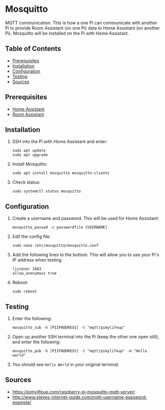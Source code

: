 # Mosquitto

MQTT communication. This is how a one Pi can communicate with another Pi to provide Room Assistant (on one Pi) data to Home Assistant (on another Pi). Mosquitto will be installed on the Pi with Home Assistant.

## Table of Contents

- [Prerequisites](#prerequisites)
- [Installation](#installation)
- [Configuration](#configuration)
- [Testing](#testing)
- [Sources](#sources)

## Prerequisites

- [Home Assistant](/Pi-Guide/Home%20Assistant.md)
- [Room Assistant](/Pi-Guide/Room%20Assistant.md)

## Installation

1. SSH into the Pi with Home Assistant and enter:
   ```
   sudo apt update
   sudo apt upgrade
   ```
2. Install Mosquitto:
   ```
   sudo apt install mosquitto mosquitto-clients
   ```
3. Check status:
   ```
   sudo systemctl status mosquitto
   ```

## Configuration

1. Create a username and password. This will be used for Home Assistant:
   ```
   mosquitto_passwd -c passwordfile [USERNAME]
   ```
2. Edit the config file:
   ```
   sudo nano /etc/mosquitto/mosquitto.conf
   ```
3. Add the following lines to the bottom. This will allow you to use your Pi's IP address when testing.
   ```
   listener 1883
   allow_anonymous true
   ```
4. Reboot:
   ```
   sudo reboot
   ```

## Testing

1. Enter the following:
   ```
   mosquitto_sub -h [PIIPADDRESS] -t "mqtt/pimylifeup"
   ```
2. Open up another SSH terminal into the Pi (keep the other one open still), and enter the following:
   ```
   mosquitto_pub -h [PIIPADDRESS] -t "mqtt/pimylifeup" -m "Hello world"
   ```
3. You should see `Hello World` in your original terminal.

## Sources

- https://pimylifeup.com/raspberry-pi-mosquitto-mqtt-server/
- http://www.steves-internet-guide.com/mqtt-username-password-example/
